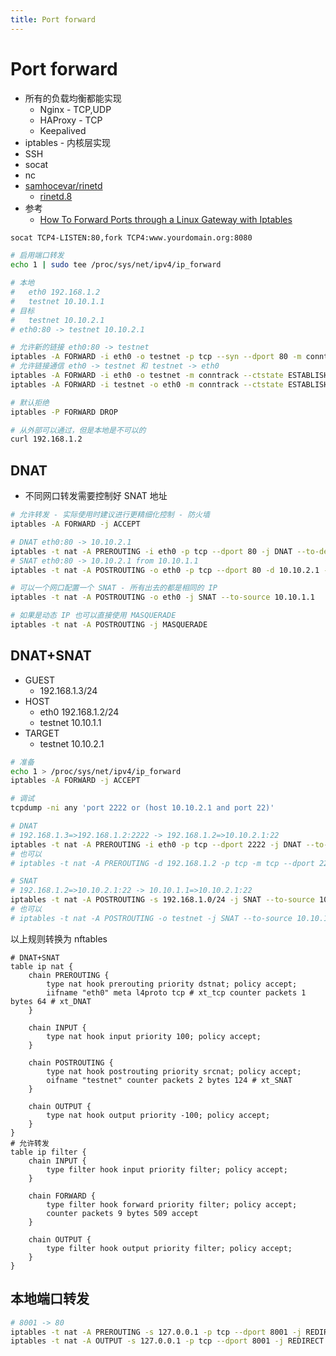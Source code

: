 ```yaml
---
title: Port forward
---
```


# Port forward

- 所有的负载均衡都能实现
  - Nginx - TCP,UDP
  - HAProxy - TCP
  - Keepalived
- iptables - 内核层实现
- SSH
- socat
- nc
- [samhocevar/rinetd](https://github.com/samhocevar/rinetd)
  - [rinetd.8](https://manpages.debian.org/unstable/rinetd/rinetd.8.en.html)
- 参考
  - [How To Forward Ports through a Linux Gateway with Iptables](https://www.digitalocean.com/community/tutorials/how-to-forward-ports-through-a-linux-gateway-with-iptables)

```bash
socat TCP4-LISTEN:80,fork TCP4:www.yourdomain.org:8080

# 启用端口转发
echo 1 | sudo tee /proc/sys/net/ipv4/ip_forward

# 本地
#   eth0 192.168.1.2
#   testnet 10.10.1.1
# 目标
#   testnet 10.10.2.1
# eth0:80 -> testnet 10.10.2.1

# 允许新的链接 eth0:80 -> testnet
iptables -A FORWARD -i eth0 -o testnet -p tcp --syn --dport 80 -m conntrack --ctstate NEW -j ACCEPT
# 允许链接通信 eth0 -> testnet 和 testnet -> eth0
iptables -A FORWARD -i eth0 -o testnet -m conntrack --ctstate ESTABLISHED,RELATED -j ACCEPT
iptables -A FORWARD -i testnet -o eth0 -m conntrack --ctstate ESTABLISHED,RELATED -j ACCEPT

# 默认拒绝
iptables -P FORWARD DROP

# 从外部可以通过，但是本地是不可以的
curl 192.168.1.2
```

## DNAT

- 不同网口转发需要控制好 SNAT 地址

```bash
# 允许转发 - 实际使用时建议进行更精细化控制 - 防火墙
iptables -A FORWARD -j ACCEPT

# DNAT eth0:80 -> 10.10.2.1
iptables -t nat -A PREROUTING -i eth0 -p tcp --dport 80 -j DNAT --to-destination 10.10.2.1
# SNAT eth0:80 -> 10.10.2.1 from 10.10.1.1
iptables -t nat -A POSTROUTING -o eth0 -p tcp --dport 80 -d 10.10.2.1 -j SNAT --to-source 10.10.1.1

# 可以一个网口配置一个 SNAT - 所有出去的都是相同的 IP
iptables -t nat -A POSTROUTING -o eth0 -j SNAT --to-source 10.10.1.1

# 如果是动态 IP 也可以直接使用 MASQUERADE
iptables -t nat -A POSTROUTING -j MASQUERADE
```

## DNAT+SNAT

- GUEST
  - 192.168.1.3/24
- HOST
  - eth0 192.168.1.2/24
  - testnet 10.10.1.1
- TARGET
  - testnet 10.10.2.1

```bash
# 准备
echo 1 > /proc/sys/net/ipv4/ip_forward
iptables -A FORWARD -j ACCEPT

# 调试
tcpdump -ni any 'port 2222 or (host 10.10.2.1 and port 22)'

# DNAT
# 192.168.1.3=>192.168.1.2:2222 -> 192.168.1.2=>10.10.2.1:22
iptables -t nat -A PREROUTING -i eth0 -p tcp --dport 2222 -j DNAT --to-destination 10.10.2.1:22
# 也可以
# iptables -t nat -A PREROUTING -d 192.168.1.2 -p tcp -m tcp --dport 2222 -j DNAT --to-destination 10.10.2.1:22

# SNAT
# 192.168.1.2=>10.10.2.1:22 -> 10.10.1.1=>10.10.2.1:22
iptables -t nat -A POSTROUTING -s 192.168.1.0/24 -j SNAT --to-source 10.10.1.1
# 也可以
# iptables -t nat -A POSTROUTING -o testnet -j SNAT --to-source 10.10.1.1
```

以上规则转换为 nftables

```
# DNAT+SNAT
table ip nat {
	chain PREROUTING {
		type nat hook prerouting priority dstnat; policy accept;
		iifname "eth0" meta l4proto tcp # xt_tcp counter packets 1 bytes 64 # xt_DNAT
	}

	chain INPUT {
		type nat hook input priority 100; policy accept;
	}

	chain POSTROUTING {
		type nat hook postrouting priority srcnat; policy accept;
		oifname "testnet" counter packets 2 bytes 124 # xt_SNAT
	}

	chain OUTPUT {
		type nat hook output priority -100; policy accept;
	}
}
# 允许转发
table ip filter {
	chain INPUT {
		type filter hook input priority filter; policy accept;
	}

	chain FORWARD {
		type filter hook forward priority filter; policy accept;
		counter packets 9 bytes 509 accept
	}

	chain OUTPUT {
		type filter hook output priority filter; policy accept;
	}
}
```

## 本地端口转发

```bash
# 8001 -> 80
iptables -t nat -A PREROUTING -s 127.0.0.1 -p tcp --dport 8001 -j REDIRECT --to 80
iptables -t nat -A OUTPUT -s 127.0.0.1 -p tcp --dport 8001 -j REDIRECT --to 80
```
